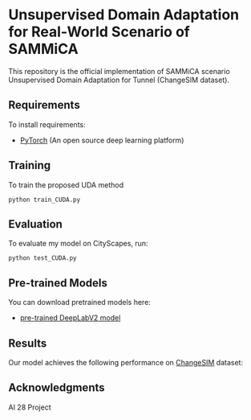 # Unsupervised Domain Adaptation for Real-World Scenario of SAMMiCA
This repository is the official implementation of SAMMiCA scenario Unsupervised Domain Adaptation for Tunnel (ChangeSIM dataset).


## Requirements

To install requirements:

- [PyTorch](https://pytorch.org/) (An open source deep learning platform)


## Training

To train the proposed UDA method

```train
python train_CUDA.py
```

## Evaluation

To evaluate my model on CityScapes, run:

```eval
python test_CUDA.py
```


## Pre-trained Models

You can download pretrained models here:

- [pre-trained DeepLabV2 model](http://vllab.ucmerced.edu/ytsai/CVPR18/DeepLab_resnet_pretrained_init-f81d91e8.pth)


## Results

Our model achieves the following performance on [ChangeSIM](https://www.cityscapes-dataset.com/) dataset:

## Acknowledgments
AI 28 Project
